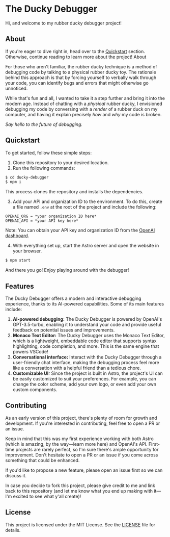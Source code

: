 # The Ducky Debugger

Hi, and welcome to my rubber ducky debugger project!

## About

If you're eager to dive right in, head over to the [Quickstart](#quickstart) section. Otherwise, continue reading to learn more about the project!
About

For those who aren't familiar, the rubber ducky technique is a method of debugging code by talking to a physical rubber ducky toy.
The rationale behind this approach is that by forcing yourself to verbally walk through your code, you can identify bugs and errors that might otherwise go unnoticed.

While that's fun and all, I wanted to take it a step further and bring it into the modern age. Instead of chatting with a _physical_ rubber ducky, I envisioned debugging my code by conversing with a _render_ of a rubber duck on my computer, and having it explain precisely _how_ and _why_ my code is broken.

_Say hello to the future of debugging._

## Quickstart

To get started, follow these simple steps:

1. Clone this repository to your desired location.
2. Run the following commands:

```bash
$ cd ducky-debugger
$ npm i
```

This process clones the repository and installs the dependencies.

3. Add your API and organization ID to the environment. To do this, create a file named `.env` at the root of the project and include the following:

```
OPENAI_ORG = *your organization ID here*
OPENAI_API = *your API key here*
```

Note: You can obtain your API key and organization ID from the [OpenAI dashboard](https://platform.openai.com/account/api-keys).

4. With everything set up, start the Astro server and open the website in your browser.

```bash
$ npm start
```

And there you go! Enjoy playing around with the debugger!

## Features

The Ducky Debugger offers a modern and interactive debugging experience, thanks to its AI-powered capabilities. Some of its main features include:

1. **AI-powered debugging:** The Ducky Debugger is powered by OpenAI's GPT-3.5-turbo, enabling it to understand your code and provide useful feedback on potential issues and improvements.
2. **Monaco Text Editor:** The Ducky Debugger uses the Monaco Text Editor, which is a lightweight, embeddable code editor that supports syntax highlighting, code completion, and more. This is the same engine that powers VSCode!
3. **Conversational interface:** Interact with the Ducky Debugger through a user-friendly chat interface, making the debugging process feel more like a conversation with a helpful friend than a tedious chore.
4. **Customizable UI:** Since the project is built in Astro, the project's UI can be easily customized to suit your preferences. For example, you can change the color scheme, add your own logo, or even add your own custom components.

## Contributing

As an early version of this project, there's plenty of room for growth and development. If you're interested in contributing, feel free to open a PR or an issue.

Keep in mind that this was my first experience working with both Astro (which is amazing, by the way—learn more here) and OpenAI's API. First-time projects are rarely perfect, so I'm sure there's ample opportunity for improvement. Don't hesitate to open a PR or an issue if you come across something that could be enhanced.

If you'd like to propose a new feature, please open an issue first so we can discuss it.

In case you decide to fork this project, please give credit to me and link back to this repository (and let me know what you end up making with it— I'm excited to see what y'all create)!

## License

This project is licensed under the MIT License. See the [LICENSE](LICENSE) file for details.
